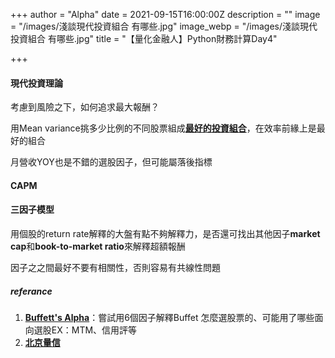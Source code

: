+++
author = "Alpha"
date = 2021-09-15T16:00:00Z
description = ""
image = "/images/淺談現代投資組合 有哪些.jpg"
image_webp = "/images/淺談現代投資組合 有哪些.jpg"
title = "【量化金融人】Python財務計算Day4"

+++
#### 現代投資理論

考慮到風險之下，如何追求最大報酬？

用Mean variance挑多少比例的不同股票組成[**最好的投資組合**](https://kopu.chat/2017/05/28/%E5%8D%81%E5%88%86%E9%90%98%E8%AE%80%E6%87%82%E7%90%86%E8%B2%A1%E6%8A%95%E8%B3%87%E5%AD%B8-%E4%BB%80%E9%BA%BC%E6%98%AF%E6%9C%80%E5%A5%BD%E7%9A%84%E6%8A%95%E8%B3%87%E7%B5%84%E5%90%88%EF%BC%9F/ "最好的投資組合")，在效率前緣上是最好的組合

月營收YOY也是不錯的選股因子，但可能屬落後指標

#### CAPM

#### 三因子模型

用個股的return rate解釋的大盤有點不夠解釋力，是否還可找出其他因子**market cap**和**book-to-market ratio**來解釋超額報酬

因子之之間最好不要有相關性，否則容易有共線性問題

##### referance

1. [**Buffett's Alpha**]()：嘗試用6個因子解釋Buffet 怎麼選股票的、可能用了哪些面向選股EX：MTM、信用評等
2. [**北京量信**](http://www.liang-xin.com/website/w/h?mt=2&mc=3194266&cc=3021364)